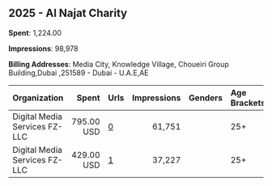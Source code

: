 ## 2025 - Al Najat Charity 
**Spent**: 1,224.00

**Impressions**: 98,978

**Billing Addresses**: Media City, Knowledge Village, Choueiri Group Building,Dubai ,251589 - Dubai - U.A.E,AE

|Organization|Spent|Urls|Impressions|Genders|Age Brackets|Country Codes|
|:---|---:|:---|---:|:---|:---|:---|
|Digital Media Services FZ-LLC|795.00 USD|[0](https://www.snap.com/political-ads/asset/b96b6ae8b52e394559a6720df98ecf550e070843af9ad8509fb47d603b8ef056?mediaType=mp4)|61,751||25+|kuwait|
|Digital Media Services FZ-LLC|429.00 USD|[1](https://www.snap.com/political-ads/asset/79e4089b4e7f28a057edbbb2ccf94002b9c842e0504ef7854af0dbf49572bf8e?mediaType=mp4)|37,227||25+|kuwait|
